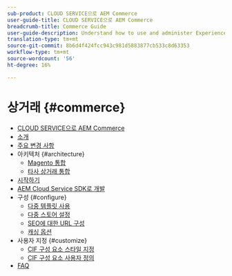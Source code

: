```yaml
---
sub-product: CLOUD SERVICE으로 AEM Commerce
user-guide-title: CLOUD SERVICE으로 AEM Commerce
breadcrumb-title: Commerce Guide
user-guide-description: Understand how to use and administer Experience Manager Commerce as a Cloud Service.
translation-type: tm+mt
source-git-commit: 8b6d4f424fcc943c981d5883877cb533c8d63353
workflow-type: tm+mt
source-wordcount: '56'
ht-degree: 16%

---
```



# 상거래 {#commerce}

+ [CLOUD SERVICE으로 AEM Commerce](/help/commerce-cloud/home.md)
+ [소개](overview.md)
+ [주요 변경 사항](changes.md)
+ 아키텍처 {#architecture}
   + [Magento 통합](architecture/magento.md)
   + [타사 상거래 통합](architecture/third-party.md)
+ [시작하기](getting-started.md)
+ [AEM Cloud Service SDK로 개발](develop.md)
+ 구성 {#configure}
   + [다중 템플릿 사용](configuring/multi-template-usage.md)
   + [다중 스토어 설정](configuring/multi-store-setup.md)
   + [SEO에 대한 URL 구성](configuring/advanced-url-configuration.md)
   + [캐싱 옵션](configuring/caching.md)
+ 사용자 지정 {#customize}
   + [CIF 구성 요소 스타일 지정](customizing/style-cif-component.md)
   + [CIF 구성 요소 사용자 정의](customizing/customize-cif-components.md)
+ [FAQ](faq.md)
